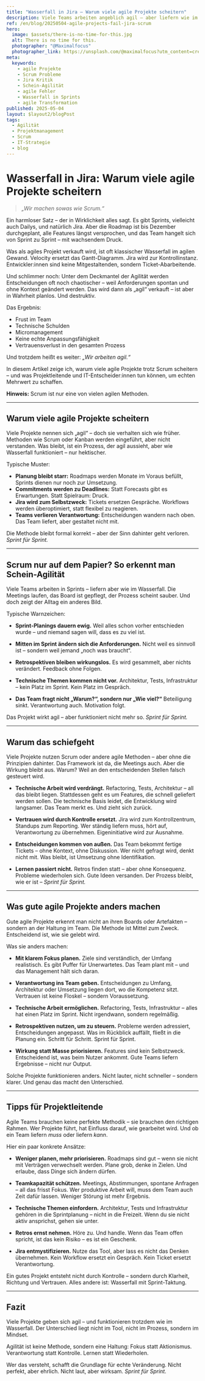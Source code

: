 ```yaml
---
title: "Wasserfall in Jira – Warum viele agile Projekte scheitern"
description: Viele Teams arbeiten angeblich agil – aber liefern wie im Wasserfall. Dieser Artikel zeigt typische Fehlentwicklungen, woran man Schein-Agilität erkennt und wie echte Agilität gelingen kann.
ref: /en/blog/20250504-agile-projects-fail-jira-scrum
hero:
  image: $assets/there-is-no-time-for-this.jpg
  alt: There is no time for this.
  photographer: "@Maximalfocus"
  photographer_link: https://unsplash.com/@maximalfocus?utm_content=creditCopyText&utm_medium=referral&utm_source=unsplash
meta:
  keywords:
    - agile Projekte
    - Scrum Probleme
    - Jira Kritik
    - Schein-Agilität
    - agile Fehler
    - Wasserfall in Sprints
    - agile Transformation
published: 2025-05-04
layout: $layout2/blogPost
tags:
  - Agilität
  - Projektmanagement
  - Scrum
  - IT-Strategie
  - blog
---
```


# Wasserfall in Jira: Warum viele agile Projekte scheitern

> _„Wir machen sowas wie Scrum.“_

Ein harmloser Satz – der in Wirklichkeit alles sagt.
Es gibt Sprints, vielleicht auch Dailys, und natürlich Jira. Aber die Roadmap ist bis Dezember durchgeplant, alle Features längst versprochen, und das Team hangelt sich von Sprint zu Sprint – mit wachsendem Druck.

Was als agiles Projekt verkauft wird, ist oft klassischer Wasserfall im agilen Gewand.
Velocity ersetzt das Gantt-Diagramm. Jira wird zur Kontrollinstanz. Entwickler:innen sind keine Mitgestaltenden, sondern Ticket-Abarbeitende.

Und schlimmer noch:
Unter dem Deckmantel der Agilität werden Entscheidungen oft noch chaotischer – weil Anforderungen spontan und ohne Kontext geändert werden.
Das wird dann als „agil“ verkauft – ist aber in Wahrheit planlos. Und destruktiv.

Das Ergebnis:

- Frust im Team
- Technische Schulden
- Micromanagement
- Keine echte Anpassungsfähigkeit
- Vertrauensverlust in den gesamten Prozess

Und trotzdem heißt es weiter: _„Wir arbeiten agil.“_

In diesem Artikel zeige ich, warum viele agile Projekte trotz Scrum scheitern – und was Projektleitende und IT-Entscheider:innen tun können, um echten Mehrwert zu schaffen.

**Hinweis:** Scrum ist nur eine von vielen agilen Methoden.

---

## Warum viele agile Projekte scheitern

Viele Projekte nennen sich „agil“ – doch sie verhalten sich wie früher.
Methoden wie Scrum oder Kanban werden eingeführt, aber nicht verstanden.
Was bleibt, ist ein Prozess, der agil aussieht, aber wie Wasserfall funktioniert – nur hektischer.

Typische Muster:

- **Planung bleibt starr:** Roadmaps werden Monate im Voraus befüllt, Sprints dienen nur noch zur Umsetzung.
- **Commitments werden zu Deadlines:** Statt Forecasts gibt es Erwartungen. Statt Spielraum: Druck.
- **Jira wird zum Selbstzweck:** Tickets ersetzen Gespräche. Workflows werden überoptimiert, statt flexibel zu reagieren.
- **Teams verlieren Verantwortung:** Entscheidungen wandern nach oben. Das Team liefert, aber gestaltet nicht mit.

Die Methode bleibt formal korrekt – aber der Sinn dahinter geht verloren.
_Sprint für Sprint._

---

## Scrum nur auf dem Papier? So erkennt man Schein-Agilität

Viele Teams arbeiten in Sprints – liefern aber wie im Wasserfall.
Die Meetings laufen, das Board ist gepflegt, der Prozess scheint sauber.
Und doch zeigt der Alltag ein anderes Bild.

Typische Warnzeichen:

- **Sprint-Planings dauern ewig.**
  Weil alles schon vorher entschieden wurde – und niemand sagen will, dass es zu viel ist.

- **Mitten im Sprint ändern sich die Anforderungen.**
  Nicht weil es sinnvoll ist – sondern weil jemand „noch was braucht“.

- **Retrospektiven bleiben wirkungslos.**
  Es wird gesammelt, aber nichts verändert. Feedback ohne Folgen.

- **Technische Themen kommen nicht vor.**
  Architektur, Tests, Infrastruktur – kein Platz im Sprint. Kein Platz im Gespräch.

- **Das Team fragt nicht „Warum?“, sondern nur „Wie viel?“**
  Beteiligung sinkt. Verantwortung auch. Motivation folgt.

Das Projekt wirkt agil – aber funktioniert nicht mehr so.
_Sprint für Sprint._

---

## Warum das schiefgeht

Viele Projekte nutzen Scrum oder andere agile Methoden – aber ohne die Prinzipien dahinter.
Das Framework ist da, die Meetings auch. Aber die Wirkung bleibt aus.
Warum? Weil an den entscheidenden Stellen falsch gesteuert wird.

- **Technische Arbeit wird verdrängt.**
  Refactoring, Tests, Architektur – all das bleibt liegen.
  Stattdessen geht es um Features, die schnell geliefert werden sollen.
  Die technische Basis leidet, die Entwicklung wird langsamer.
  Das Team merkt es. Und zieht sich zurück.

- **Vertrauen wird durch Kontrolle ersetzt.**
  Jira wird zum Kontrollzentrum, Standups zum Reporting.
  Wer ständig liefern muss, hört auf, Verantwortung zu übernehmen.
  Eigeninitiative wird zur Ausnahme.

- **Entscheidungen kommen von außen.**
  Das Team bekommt fertige Tickets – ohne Kontext, ohne Diskussion.
  Wer nicht gefragt wird, denkt nicht mit.
  Was bleibt, ist Umsetzung ohne Identifikation.

- **Lernen passiert nicht.**
  Retros finden statt – aber ohne Konsequenz.
  Probleme wiederholen sich. Gute Ideen versanden.
  Der Prozess bleibt, wie er ist –
  _Sprint für Sprint._

---

## Was gute agile Projekte anders machen

Gute agile Projekte erkennt man nicht an ihren Boards oder Artefakten – sondern an der Haltung im Team.
Die Methode ist Mittel zum Zweck. Entscheidend ist, wie sie gelebt wird.

Was sie anders machen:

- **Mit klarem Fokus planen.**
  Ziele sind verständlich, der Umfang realistisch. Es gibt Puffer für Unerwartetes.
  Das Team plant mit – und das Management hält sich daran.

- **Verantwortung ins Team geben.**
  Entscheidungen zu Umfang, Architektur oder Umsetzung liegen dort, wo die Kompetenz sitzt.
  Vertrauen ist keine Floskel – sondern Voraussetzung.

- **Technische Arbeit ermöglichen.**
  Refactoring, Tests, Infrastruktur – alles hat einen Platz im Sprint.
  Nicht irgendwann, sondern regelmäßig.

- **Retrospektiven nutzen, um zu steuern.**
  Probleme werden adressiert, Entscheidungen angepasst.
  Was im Rückblick auffällt, fließt in die Planung ein.
  Schritt für Schritt. Sprint für Sprint.

- **Wirkung statt Masse priorisieren.**
  Features sind kein Selbstzweck. Entscheidend ist, was beim Nutzer ankommt.
  Gute Teams liefern Ergebnisse – nicht nur Output.

Solche Projekte funktionieren anders. Nicht lauter, nicht schneller – sondern klarer.
Und genau das macht den Unterschied.

---

## Tipps für Projektleitende

Agile Teams brauchen keine perfekte Methodik – sie brauchen den richtigen Rahmen.
Wer Projekte führt, hat Einfluss darauf, wie gearbeitet wird. Und ob ein Team liefern _muss_ oder liefern _kann_.

Hier ein paar konkrete Ansätze:

- **Weniger planen, mehr priorisieren.**
  Roadmaps sind gut – wenn sie nicht mit Verträgen verwechselt werden.
  Plane grob, denke in Zielen. Und erlaube, dass Dinge sich ändern dürfen.

- **Teamkapazität schützen.**
  Meetings, Abstimmungen, spontane Anfragen – all das frisst Fokus.
  Wer produktive Arbeit will, muss dem Team auch Zeit dafür lassen.
  Weniger Störung ist mehr Ergebnis.

- **Technische Themen einfordern.**
  Architektur, Tests und Infrastruktur gehören in die Sprintplanung – nicht in die Freizeit.
  Wenn du sie nicht aktiv ansprichst, gehen sie unter.

- **Retros ernst nehmen.**
  Höre zu. Und handle.
  Wenn das Team offen spricht, ist das kein Risiko – es ist ein Geschenk.

- **Jira entmystifizieren.**
  Nutze das Tool, aber lass es nicht das Denken übernehmen.
  Kein Workflow ersetzt ein Gespräch. Kein Ticket ersetzt Verantwortung.

Ein gutes Projekt entsteht nicht durch Kontrolle – sondern durch Klarheit, Richtung und Vertrauen.
Alles andere ist: Wasserfall mit Sprint-Taktung.

---

## Fazit

Viele Projekte geben sich agil – und funktionieren trotzdem wie im Wasserfall.
Der Unterschied liegt nicht im Tool, nicht im Prozess, sondern im Mindset.

Agilität ist keine Methode, sondern eine Haltung:
Fokus statt Aktionismus. Verantwortung statt Kontrolle. Lernen statt Wiederholen.

Wer das versteht, schafft die Grundlage für echte Veränderung.
Nicht perfekt, aber ehrlich. Nicht laut, aber wirksam.
_Sprint für Sprint._
